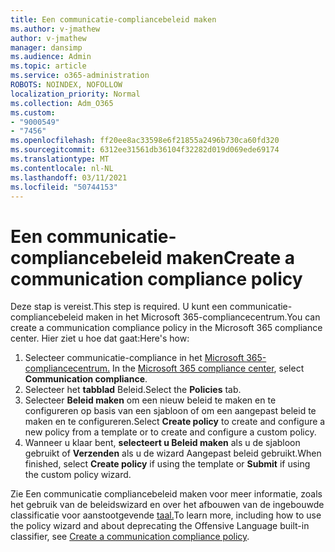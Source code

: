 ```yaml
---
title: Een communicatie-compliancebeleid maken
ms.author: v-jmathew
author: v-jmathew
manager: dansimp
ms.audience: Admin
ms.topic: article
ms.service: o365-administration
ROBOTS: NOINDEX, NOFOLLOW
localization_priority: Normal
ms.collection: Adm_O365
ms.custom:
- "9000549"
- "7456"
ms.openlocfilehash: ff20ee8ac33598e6f21855a2496b730ca60fd320
ms.sourcegitcommit: 6312ee31561db36104f32282d019d069ede69174
ms.translationtype: MT
ms.contentlocale: nl-NL
ms.lasthandoff: 03/11/2021
ms.locfileid: "50744153"
---
```

# <a name="create-a-communication-compliance-policy"></a><span data-ttu-id="3e315-102">Een communicatie-compliancebeleid maken</span><span class="sxs-lookup"><span data-stu-id="3e315-102">Create a communication compliance policy</span></span>

<span data-ttu-id="3e315-103">Deze stap is vereist.</span><span class="sxs-lookup"><span data-stu-id="3e315-103">This step is required.</span></span> <span data-ttu-id="3e315-104">U kunt een communicatie-compliancebeleid maken in het Microsoft 365-compliancecentrum.</span><span class="sxs-lookup"><span data-stu-id="3e315-104">You can create a communication compliance policy in the Microsoft 365 compliance center.</span></span> <span data-ttu-id="3e315-105">Hier ziet u hoe dat gaat:</span><span class="sxs-lookup"><span data-stu-id="3e315-105">Here's how:</span></span>

1. <span data-ttu-id="3e315-106">Selecteer communicatie-compliance in het [Microsoft 365-compliancecentrum.](https://go.microsoft.com/fwlink/?linkid=2130502) </span><span class="sxs-lookup"><span data-stu-id="3e315-106">In the [Microsoft 365 compliance center](https://go.microsoft.com/fwlink/?linkid=2130502), select **Communication compliance**.</span></span>
2. <span data-ttu-id="3e315-107">Selecteer het **tabblad** Beleid.</span><span class="sxs-lookup"><span data-stu-id="3e315-107">Select the **Policies** tab.</span></span>
3. <span data-ttu-id="3e315-108">Selecteer **Beleid maken** om een nieuw beleid te maken en te configureren op basis van een sjabloon of om een aangepast beleid te maken en te configureren.</span><span class="sxs-lookup"><span data-stu-id="3e315-108">Select **Create policy** to create and configure a new policy from a template or to create and configure a custom policy.</span></span>
4. <span data-ttu-id="3e315-109">Wanneer u klaar bent, **selecteert u Beleid maken** als u de sjabloon gebruikt of **Verzenden** als u de wizard Aangepast beleid gebruikt.</span><span class="sxs-lookup"><span data-stu-id="3e315-109">When finished, select **Create policy** if using the template or **Submit** if using the custom policy wizard.</span></span>

<span data-ttu-id="3e315-110">Zie Een communicatie compliancebeleid maken voor meer informatie, zoals het gebruik van de beleidswizard en over het afbouwen van de ingebouwde classificatie voor aanstootgevende [taal.](https://go.microsoft.com/fwlink/?linkid=2129079)</span><span class="sxs-lookup"><span data-stu-id="3e315-110">To learn more, including how to use the policy wizard and about deprecating the Offensive Language built-in classifier, see [Create a communication compliance policy](https://go.microsoft.com/fwlink/?linkid=2129079).</span></span>
